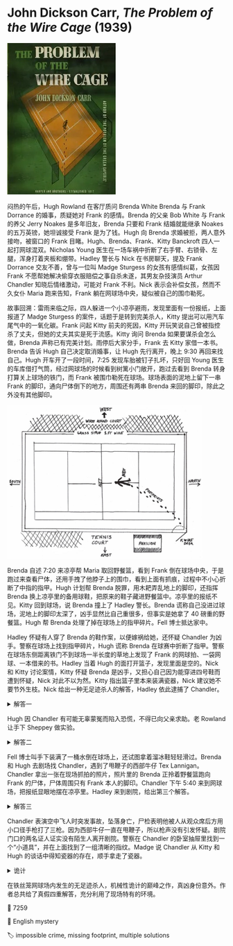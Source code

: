 # John Dickson Carr, <i>The Problem of the Wire Cage</i> (1939)

<img src=images/1939_cover.jpg width=250/>

闷热的午后，Hugh Rowland 在客厅质问 Brenda White Brenda 与 Frank Dorrance 的婚事，质疑她对 Frank 的感情。Brenda 的父亲 Bob White 与 Frank 的养父 Jerry Noakes 是多年旧友，Brenda 只要和 Frank 结婚就能继承 Noakes 的五万英镑，她坦诚接受 Frank 是为了钱。Hugh 向 Brenda 求婚被拒，两人意外接吻，被窗口的 Frank 目睹。Hugh、Brenda、Frank、Kitty Banckroft 四人一起打网球混双。Nicholas Young 医生在一场车祸中折断了右手臂、右锁骨、左腿，浑身打着夹板和绷带。Hadley 警长与 Nick 在书房聊天，提及 Frank Dorrance 交友不善，曾与一位叫 Madge Sturgess 的女孩有感情纠葛，女孩因 Frank 不愿帮她解决偷穿衣服赔偿之事自杀未遂，其男友杂技演员 Arthur Chandler 知晓后情绪激动，可能对 Frank 不利。Nick 表示会补偿女孩，然而不久女仆 Maria 跑来告知，Frank 躺在网球场中央，疑似被自己的围巾勒死。

故事回溯：雷雨来临之际，四人躲进一个小凉亭避雨，发现里面有一份报纸，上面报道了 Madge Sturgess 的案件，话题于是转到完美杀人，Kitty 提出可以用汽车尾气中的一氧化碳。Frank 问起 Kitty 前夫的死因，Kitty 开玩笑说自己曾被指控杀了丈夫，但她的丈夫其实是死于流感。Kitty 询问 Brenda 如果要谋杀会怎么做，Brenda 声称已有完美计划。雨停后大家分手，Frank 去 Kitty 家借一本书。Brenda 告诉 Hugh 自己决定取消婚事，让 Hugh 先行离开，晚上 9:30 再回来找自己。Hugh 开车开了一段时间，7:25 发现车胎被钉子扎坏，只好回 Young 医生的车库借打气筒，经过网球场的时候看到树篱小门敞开，跑过去看到 Brenda 转身打算关上球场的铁门，而 Frank 被围巾勒死在球场。球场表面的泥地上留下一串 Frank 的脚印，通向尸体倒下的地方，周围还有两串 Brenda 来回的脚印，除此之外没有其他脚印。

<img src=images/1939_tennis_court.jpg width=450/>

Brenda 自述 7:20 来凉亭帮 Maria 取回野餐篮，看到 Frank 倒在球场中央，于是跑过来查看尸体，还用手拽了他脖子上的围巾，看到上面有抓痕，过程中不小心折断了中指的指甲。Hugh 计划帮 Brenda 脱罪，用木耙弄乱地上的脚印，还指挥 Brenda 换上凉亭里的备用球鞋，把原来的鞋子藏进野餐篮中。凉亭里的报纸不见。Kitty 回到球场，说 Brenda 撞上了 Hadley 警长。Brenda 谎称自己没进过球场，泥地上的脚印太深了，凶手显然比自己重很多，但事实是她拿了 40 磅重的野餐篮。Hugh 帮 Brenda 处理了掉在球场上的指甲碎片。Fell 博士抵达家中。

Hadley 怀疑有人穿了 Brenda 的鞋作案，以便嫁祸给她，还怀疑 Chandler 为凶手。警察在球场上找到指甲碎片，Hugh 谎称 Brenda 在球赛中折断了指甲。警察在球场东侧距离铁门不到球场一半长度的草地上发现了 Frank 的网球拍、一袋网球、一本借来的书。Hadley 当着 Hugh 的面打开篮子，发现里面是空的。Nick 和 Kitty 讨论案情，Kitty 怀疑 Brenda 是凶手，又担心自己因为能穿进四号鞋而遭到怀疑，Nick 对此不以为然。Kitty 指出篮子里本来装满瓷器，Nick 建议她不要节外生枝。Nick 给出一种无足迹杀人的解答，Hadley 依此逮捕了 Chandler。

<details><summary>解答一</summary>
凶手脚太大穿不进四号的鞋子，用手撑着鞋子倒立走到球场中央，杀死 Frank 后再倒立走出。
</details>

Hugh 因 Chandler 有可能无辜蒙冤而陷入恐慌，不得已向父亲求助。老 Rowland 让手下 Sheppey 做实验。

<details><summary>解答二</summary>
凶手在绷紧的球网上走钢丝，所以没有在球场留下脚印。这个解答不对，因为 Chandler 不会走钢丝。
</details>

Fell 博士叫手下装满了一桶水倒在球场上，还试图拿着溜冰鞋轻轻滑过。Brenda 和 Hugh 去剧场找 Chandler，遇到了甩鞭子的西部牛仔 Tex Lannigan。Chandler 拿出一张在现场抓拍的照片，照片里的 Brenda 正拎着野餐篮跑向 Frank 的尸体，尸体周围只有 Frank 本人的脚印。Chandler 下午 5:40 来到网球场，把报纸显眼地摆在凉亭里。Hadley 来到剧院，给出第三个解答。

<details><summary>解答三</summary>
球网被雨水浸湿下垂，被风吹得前后摆动，不断拍打地面。凶手踩在球网击打地面的痕迹上走到球场中央。
</details>

Chandler 表演空中飞人时突发事故，坠落身亡，尸检表明他被人从观众席后方用小口径手枪打了三枪。因为西部牛仔一直在甩鞭子，所以枪声没有引发怀疑。剧院门口的两名证人证实没有陌生人离开剧院。警察在 Chandler 的卧室抽屉里找到一个“小道具”，并在上面找到了一组清晰的指纹。Madge 说 Chandler 从 Kitty 和 Hugh 的谈话中得知瓷器的存在，顺手拿走了瓷器。

<details><summary>诡计</summary>
凶手是 Nicholas Young，案发经过如下：

1. Nick 骗 Frank 在 7 点过后来到球场，用晾衣绳帮自己搭建网球机器人的运行轨道（伏线：Hadley 傍晚给 Young 打电话，等了三分钟都没人接）。
2. 球场的铁丝网用相邻 10 英尺的铁柱支撑。Frank 遵守 Nick 的指令，把手里的三样东西放到东侧的支撑柱旁边，把晾衣绳的一端绑在柱子上脖子的高度，然后捡起绳子扔向球场中央（伏线：溜冰鞋实验表明晾衣绳掉在地上不会留下痕迹）。
3. Frank 不想把鞋子弄脏，沿着草地走回铁门，从那里走到球场中央，捡起绳子抛到球场西侧。
4. Nick 在铁丝网外，将左手伸进铁丝网下方缝隙，够到了晾衣绳的另一头。他将绳子举高到齐平，缠在支撑柱上。现在球场中央横跨了一条东西向的长绳，Frank 以为这是一条空中轨道，网球机器人可以悬挂在上面左右移动。
5. Frank 站在中间扶着绳子，防止绳子垂到地上。Nick 骗他戴上围巾，以免被绳子擦伤脖子，假扮成挂在绳子上的机器人。Frank 不知有诈，面向球网，右手抓住绳子的右端，高举过头，在空中绕出一个圈，再套在自己的脖子上，然后拉紧绳子左端，把整个绳圈固定在围巾上。此时，Frank 的脖子被套在两根铁柱之间的绳圈里，绳子一端固定在球场对面的铁柱上，另一端绕过对面的铁柱像滑轮一样缠在 Nick 的左手上。
6. Nick 站在铁丝网外，将自身的重量靠在柱子上，用力拉绳，将 Frank 活活吊死（伏线：Frank 用脚乱踢，在地上留下圆圈痕迹，围巾上的抓痕是他挣扎时留下）。
7. Nick 完成杀人，在 7:20 前回到了自己的书房。

Nick 枪杀 Chandler 后拄着拐杖离开，剧院门口的证人误将他当作拄着拐杖的滑稽演员。
</details>

在铁丝笼网球场内发生的无足迹杀人，机械性诡计的巅峰之作，真凶身份意外。作者总共给了真假四重解答，充分利用了现场特有的环境。

:link: 7259

:file_folder: English mystery

:label: impossible crime, missing footprint, multiple solutions
